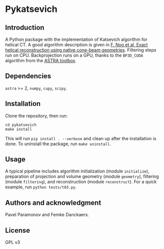 # Pykatsevich

## Introduction

A Python package with the implementation of Katsevich algorithm for helical CT.
A good algorithm description is given in [F. Noo et al, Exact helical reconstruction using native cone-beam geometries](https://iopscience.iop.org/article/10.1088/0031-9155/48/23/001).
Filtering steps run on CPU.
Backprojection runs on a GPU, thanks to the `BP3D_CUDA` algorithm from the [ASTRA toolbox](https://github.com/astra-toolbox/astra-toolbox).

## Dependencies
`astra` >= 2, `numpy`, `cupy`, `scipy`.

## Installation

Clone the repository, then run:
```
cd pykatsevich
make install
```
This will run `pip install . --verbose` and clean up after the installation is done.
To uninstall the package, run `make uninstall`.
## Usage
A typical pipeline includes algorithm initialization (module `initialize`), preparation of projection and volume geometry (module `geometry`), filtering (module `filtering`), and reconstruction (module `reconstruct`).
For a quick example, run `python tests/t03.py`.

## Authors and acknowledgment
Pavel Paramonov and Femke Danckaers.

## License
GPL v3
